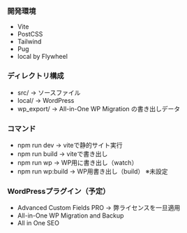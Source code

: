 ### 開発環境

* Vite
* PostCSS
* Tailwind
* Pug
* local by Flywheel

### ディレクトリ構成

* src/ -> ソースファイル
* local/ -> WordPress
* wp_export/ -> All-in-One WP Migration の書き出しデータ

### コマンド

* npm run dev -> viteで静的サイト実行
* npm run build -> viteで書き出し
* npm run wp -> WP用に書き出し（watch）
* npm run wp:build -> WP用書き出し（build） ※未設定

### WordPressプラグイン（予定）

* Advanced Custom Fields PRO -> 弊ライセンスを一旦適用
* All-in-One WP Migration and Backup
* All in One SEO